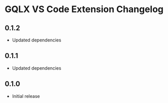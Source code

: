 # GQLX VS Code Extension Changelog

## 0.1.2

- Updated dependencies

## 0.1.1

- Updated dependencies

## 0.1.0

- Initial release
